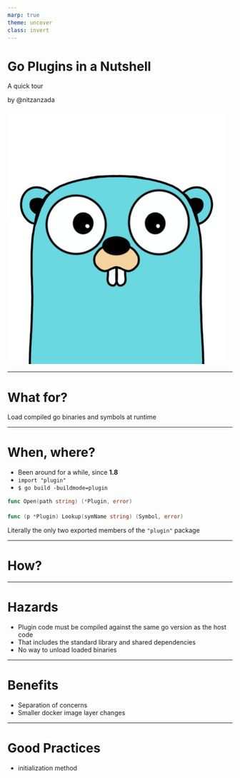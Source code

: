 ```yaml
---
marp: true
theme: uncover
class: invert
---
```


# Go Plugins in a Nutshell

A quick tour

by @nitzanzada

![bg left:40% 100%](assets/gopher.png)

---

# What for?

Load compiled go binaries and symbols at runtime

---

<style scoped>
pre { margin: auto 0 }
</style>

# When, where?

- Been around for a while, since **1.8**
- `import "plugin"`
- `$ go build -buildmode=plugin`

```go
func Open(path string) (*Plugin, error)

func (p *Plugin) Lookup(symName string) (Symbol, error)
```

Literally the only two exported members of the `"plugin"` package

---

# How?

<!--
    Example 1
    Showing simple building, loading and running of a function 
-->

---

# Hazards

- Plugin code must be compiled against the same go version as the host code
- That includes the standard library and shared dependencies
- No way to unload loaded binaries

---


<!--
    Example 2
    Show an example of a folder being scanned and register fun best practice
-->


# Benefits

- Separation of concerns
- Smaller docker image layer changes

---

# Good Practices

-  initialization method

